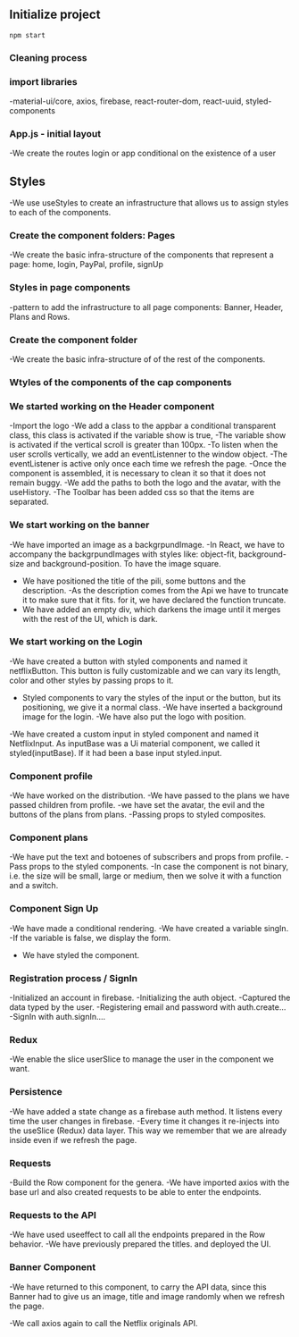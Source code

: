 ## Initialize project

 `npm start`

### Cleaning process

### import libraries

-material-ui/core, axios, firebase, react-router-dom, react-uuid, styled-components

### App.js - initial layout

-We create the routes
login or app conditional on the existence of a user

## Styles

-We use useStyles to create an infrastructure that allows us to assign styles to each of the components.

### Create the component folders: Pages

-We create the basic infra-structure of the components that represent a page: home, login, PayPal, profile, signUp

### Styles in page components

-pattern to add the infrastructure to all page components: Banner, Header, Plans and Rows.

### Create the component folder

-We create the basic infra-structure of of the rest of the components.

### Wtyles of the components of the cap components

### We started working on the Header component

-Import the logo
-We add a class to the appbar a conditional transparent class, this class is activated if the variable show is true,
-The variable show is activated if the vertical scroll is greater than 100px.
-To listen when the user scrolls vertically, we add an eventListenner to the window object.
-The eventListener is active only once each time we refresh the page.
-Once the component is assembled, it is necessary to clean it so that it does not remain buggy.
-We add the paths to both the logo and the avatar, with the useHistory.
-The Toolbar has been added css so that the items are separated.


### We start working on the banner

-We have imported an image as a backgrpundImage.
-In React, we have to accompany the backgrpundImages with styles like: object-fit, background-size and background-position. To have the image square.
- We have positioned the title of the pili, some buttons and the description.
-As the description comes from the Api we have to truncate it to make sure that it fits. for it, we have declared the function truncate.
- We have added an empty div, which darkens the image until it merges with the rest of the UI, which is dark.

### We start working on the Login

-We have created a button with styled components and named it netflixButton. This button is fully customizable and we can vary its length, color and other styles by passing props to it.
- Styled components to vary the styles of the input or the button, but its          positioning, we give it a normal class.
-We have inserted a background image for the login.
-We have also put the logo with position.

-We have created a custom input in styled component and named it NetflixInput. As inputBase was a Ui material component, we called it styled(inputBase). If it had been a base input styled.input.

### Component profile

-We have worked on the distribution.
-We have passed to the plans we have passed children from profile.
-we have set the avatar, the evil and the buttons of the plans from plans.
-Passing props to styled composites.


### Component plans

-We have put the text and botoenes of subscribers and props from profile.
-Pass props to the styled components.
-In case the component is not binary, i.e. the size will be small, large or medium, then we solve it with a function and a switch.

### Component Sign Up

-We have made a conditional rendering.
-We have created a variable singIn.
-If the variable is false, we display the form. 
- We have styled the component.

### Registration process / SignIn

-Initialized an account in firebase.
-Initializing the auth object.
-Captured the data typed by the user.
-Registering email and password with auth.create...
-SignIn with auth.signIn....

### Redux

-We enable the slice userSlice to manage the user in the component we want.

### Persistence

-We have added a state change as a firebase auth method. It listens every time the user changes in firebase.
-Every time it changes it re-injects into the useSlice (Redux) data layer. This way we remember that we are already inside even if we refresh the page.

### Requests 

-Build the Row component for the genera. 
-We have imported axios with the base url and also created requests to be able to enter the endpoints.

### Requests to the API

-We have used useeffect to call all the endpoints prepared in the Row behavior. 
-We have previously prepared the titles. 
and deployed the UI.

### Banner Component

-We have returned to this component, to carry the API data, since this Banner had to give us an image, title and image randomly when we refresh the page.

-We call axios again to call the Netflix originals API.